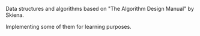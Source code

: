 Data structures and algorithms based on "The Algorithm Design Manual" by Skiena.

Implementing some of them for learning purposes.

